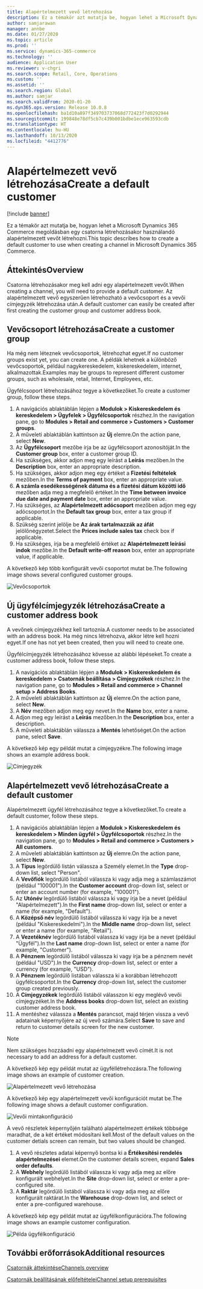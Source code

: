 ```yaml
---
title: Alapértelmezett vevő létrehozása
description: Ez a témakör azt mutatja be, hogyan lehet a Microsoft Dynamics 365 Commerce megoldásban egy csatorna létrehozásakor használandó alapértelmezett vevőt létrehozni.
author: samjarawan
manager: annbe
ms.date: 01/27/2020
ms.topic: article
ms.prod: ''
ms.service: dynamics-365-commerce
ms.technology: ''
audience: Application User
ms.reviewer: v-chgri
ms.search.scope: Retail, Core, Operations
ms.custom: ''
ms.assetid: ''
ms.search.region: Global
ms.author: samjar
ms.search.validFrom: 2020-01-20
ms.dyn365.ops.version: Release 10.0.8
ms.openlocfilehash: ba1d10a897f349703737068d772423f7d0292944
ms.sourcegitcommit: 199848e78df5cb7c439b001bdbe1ece963593cdb
ms.translationtype: HT
ms.contentlocale: hu-HU
ms.lasthandoff: 10/13/2020
ms.locfileid: "4412776"
---
```

# <a name="create-a-default-customer"></a><span data-ttu-id="5a26b-103">Alapértelmezett vevő létrehozása</span><span class="sxs-lookup"><span data-stu-id="5a26b-103">Create a default customer</span></span>


[!include [banner](includes/banner.md)]

<span data-ttu-id="5a26b-104">Ez a témakör azt mutatja be, hogyan lehet a Microsoft Dynamics 365 Commerce megoldásban egy csatorna létrehozásakor használandó alapértelmezett vevőt létrehozni.</span><span class="sxs-lookup"><span data-stu-id="5a26b-104">This topic describes how to create a default customer to use when creating a channel in Microsoft Dynamics 365 Commerce.</span></span>

## <a name="overview"></a><span data-ttu-id="5a26b-105">Áttekintés</span><span class="sxs-lookup"><span data-stu-id="5a26b-105">Overview</span></span>

<span data-ttu-id="5a26b-106">Csatorna létrehozásakor meg kell adni egy alapértelmezett vevőt.</span><span class="sxs-lookup"><span data-stu-id="5a26b-106">When creating a channel, you will need to provide a default customer.</span></span> <span data-ttu-id="5a26b-107">Az alapértelmezett vevő egyszerűen létrehozható a vevőcsoport és a vevői címjegyzék létrehozása után.</span><span class="sxs-lookup"><span data-stu-id="5a26b-107">A default customer can easily be created after first creating the customer group and customer address book.</span></span>

## <a name="create-a-customer-group"></a><span data-ttu-id="5a26b-108">Vevőcsoport létrehozása</span><span class="sxs-lookup"><span data-stu-id="5a26b-108">Create a customer group</span></span>

<span data-ttu-id="5a26b-109">Ha még nem léteznek vevőcsoportok, létrehozhat egyet.</span><span class="sxs-lookup"><span data-stu-id="5a26b-109">If no customer groups exist yet, you can create one.</span></span> <span data-ttu-id="5a26b-110">A példák lehetnek a különböző vevőcsoportok, például nagykereskedelem, kiskereskedelem, internet, alkalmazottak.</span><span class="sxs-lookup"><span data-stu-id="5a26b-110">Examples may be groups to represent different customer groups, such as wholesale, retail, Internet, Employees, etc.</span></span>

<span data-ttu-id="5a26b-111">Ügyfélcsoport létrehozásához tegye a következőket.</span><span class="sxs-lookup"><span data-stu-id="5a26b-111">To create a customer group, follow these steps.</span></span>

1. <span data-ttu-id="5a26b-112">A navigációs ablaktáblán lépjen a **Modulok \> Kiskereskedelem és kereskedelem \> Ügyfelek \> Ügyfélcsoportok** részhez.</span><span class="sxs-lookup"><span data-stu-id="5a26b-112">In the navigation pane, go to **Modules \> Retail and commerce \> Customers \> Customer groups**.</span></span>
1. <span data-ttu-id="5a26b-113">A műveleti ablaktáblán kattintson az **Új** elemre.</span><span class="sxs-lookup"><span data-stu-id="5a26b-113">On the action pane, select **New**.</span></span>
1. <span data-ttu-id="5a26b-114">Az **Ügyfélcsoport** mezőbe írja be az ügyfélcsoport azonosítóját.</span><span class="sxs-lookup"><span data-stu-id="5a26b-114">In the **Customer group** box, enter a customer group ID.</span></span>
1. <span data-ttu-id="5a26b-115">Ha szükséges, akkor adjon meg egy leírást a **Leírás** mezőben.</span><span class="sxs-lookup"><span data-stu-id="5a26b-115">In the **Description** box, enter an appropriate description.</span></span>
1. <span data-ttu-id="5a26b-116">Ha szükséges, akkor adjon meg egy értéket a **Fizetési feltételek** mezőben.</span><span class="sxs-lookup"><span data-stu-id="5a26b-116">In the **Terms of payment** box, enter an appropriate value.</span></span>
1. <span data-ttu-id="5a26b-117">**A számla esedékességének dátuma és a fizetési dátum közötti idő** mezőben adja meg a megfelelő értéket.</span><span class="sxs-lookup"><span data-stu-id="5a26b-117">In the **Time between invoice due date and payment date** box, enter an appropriate value.</span></span>
1. <span data-ttu-id="5a26b-118">Ha szükséges, az **Alapértelmezett adócsoport** mezőben adjon meg egy adócsoportot.</span><span class="sxs-lookup"><span data-stu-id="5a26b-118">In the **Default tax group** box, enter a tax group if applicable.</span></span>
1. <span data-ttu-id="5a26b-119">Szükség szerint jelölje be **Az árak tartalmazzák az áfát** jelölőnégyzetet.</span><span class="sxs-lookup"><span data-stu-id="5a26b-119">Select the **Prices include sales tax** check box if applicable.</span></span>
1. <span data-ttu-id="5a26b-120">Ha szükséges, írja be a megfelelő értéket az **Alapértelmezett leírási indok** mezőbe.</span><span class="sxs-lookup"><span data-stu-id="5a26b-120">In the **Default write-off reason** box, enter an appropriate value, if applicable.</span></span>

<span data-ttu-id="5a26b-121">A következő kép több konfigurált vevői csoportot mutat be.</span><span class="sxs-lookup"><span data-stu-id="5a26b-121">The following image shows several configured customer groups.</span></span>

![Vevőcsoportok](media/customer-groups.png)

## <a name="create-a-customer-address-book"></a><span data-ttu-id="5a26b-123">Új ügyfélcímjegyzék létrehozása</span><span class="sxs-lookup"><span data-stu-id="5a26b-123">Create a customer address book</span></span>

<span data-ttu-id="5a26b-124">A vevőnek címjegyzékhez kell tartoznia.</span><span class="sxs-lookup"><span data-stu-id="5a26b-124">A customer needs to be associated with an address book.</span></span> <span data-ttu-id="5a26b-125">Ha még nincs létrehozva, akkor létre kell hozni egyet.</span><span class="sxs-lookup"><span data-stu-id="5a26b-125">If one has not yet been created, then you will need to create one.</span></span>

<span data-ttu-id="5a26b-126">Ügyfélcímjegyzék létrehozásához kövesse az alábbi lépéseket.</span><span class="sxs-lookup"><span data-stu-id="5a26b-126">To create a customer address book, follow these steps.</span></span>

1. <span data-ttu-id="5a26b-127">A navigációs ablaktáblán lépjen a **Modulok \> Kiskereskedelem és kereskedelem \> Csatornák beállítása \> Címjegyzékek** részhez.</span><span class="sxs-lookup"><span data-stu-id="5a26b-127">In the navigation pane, go to **Modules \> Retail and commerce \> Channel setup \> Address Books**.</span></span>
1. <span data-ttu-id="5a26b-128">A műveleti ablaktáblán kattintson az **Új** elemre.</span><span class="sxs-lookup"><span data-stu-id="5a26b-128">On the action pane, select **New**.</span></span>
1. <span data-ttu-id="5a26b-129">A **Név** mezőben adjon meg egy nevet.</span><span class="sxs-lookup"><span data-stu-id="5a26b-129">In the **Name** box, enter a name.</span></span>
1. <span data-ttu-id="5a26b-130">Adjon meg egy leírást a **Leírás** mezőben.</span><span class="sxs-lookup"><span data-stu-id="5a26b-130">In the **Description** box, enter a description.</span></span>
1. <span data-ttu-id="5a26b-131">A műveleti ablaktáblán válassza a **Mentés** lehetőséget.</span><span class="sxs-lookup"><span data-stu-id="5a26b-131">On the action pane, select **Save**.</span></span>

<span data-ttu-id="5a26b-132">A következő kép egy példát mutat a címjegyzékre.</span><span class="sxs-lookup"><span data-stu-id="5a26b-132">The following image shows an example address book.</span></span>

![Címjegyzék](media/address-book.png)

## <a name="create-a-default-customer"></a><span data-ttu-id="5a26b-134">Alapértelmezett vevő létrehozása</span><span class="sxs-lookup"><span data-stu-id="5a26b-134">Create a default customer</span></span>

<span data-ttu-id="5a26b-135">Alapértelmezett ügyfél létrehozásához tegye a következőket.</span><span class="sxs-lookup"><span data-stu-id="5a26b-135">To create a default customer, follow these steps.</span></span>

1. <span data-ttu-id="5a26b-136">A navigációs ablaktáblán lépjen a **Modulok \> Kiskereskedelem és kereskedelem \> Minden ügyfél \> Ügyfélcsoportok** részhez.</span><span class="sxs-lookup"><span data-stu-id="5a26b-136">In the navigation pane, go to **Modules \> Retail and commerce \> Customers \> All customers**.</span></span>
1. <span data-ttu-id="5a26b-137">A műveleti ablaktáblán kattintson az **Új** elemre.</span><span class="sxs-lookup"><span data-stu-id="5a26b-137">On the action pane, select **New**.</span></span>
1. <span data-ttu-id="5a26b-138">A **Típus** legördülő listán válassza a Személy elemet.</span><span class="sxs-lookup"><span data-stu-id="5a26b-138">In the **Type** drop-down list, select "Person".</span></span>
1. <span data-ttu-id="5a26b-139">A **Vevőfiók** legördülő listából válassza ki vagy adja meg a számlaszámot (például "100001").</span><span class="sxs-lookup"><span data-stu-id="5a26b-139">In the **Customer account** drop-down list, select or enter an account number (for example, "100001").</span></span>
1. <span data-ttu-id="5a26b-140">Az **Utónév** legördülő listából válassza ki vagy írja be a nevet (például "Alapértelmezett").</span><span class="sxs-lookup"><span data-stu-id="5a26b-140">In the **First name** drop-down list, select or enter a name (for example, "Default").</span></span>
1. <span data-ttu-id="5a26b-141">A **Középső név** legördülő listából válassza ki vagy írja be a nevet (például "Kiskereskedelmi").</span><span class="sxs-lookup"><span data-stu-id="5a26b-141">In the **Middle name** drop-down list, select or enter a name (for example, "Retail").</span></span>
1. <span data-ttu-id="5a26b-142">A **Vezetéknév** legördülő listából válassza ki vagy írja be a nevet (például "Ügyfél").</span><span class="sxs-lookup"><span data-stu-id="5a26b-142">In the **Last name** drop-down list, select or enter a name (for example, "Customer").</span></span>
1. <span data-ttu-id="5a26b-143">A **Pénznem** legördülő listából válassza ki vagy írja be a pénznem nevét (például "USD").</span><span class="sxs-lookup"><span data-stu-id="5a26b-143">In the **Currency** drop-down list, select or enter a currency (for example, "USD").</span></span>
1. <span data-ttu-id="5a26b-144">A **Pénznem** legördülő listában válassza ki a korábban létrehozott ügyfélcsoportot.</span><span class="sxs-lookup"><span data-stu-id="5a26b-144">In the **Currency** drop-down list, select the customer group created previously.</span></span>
1. <span data-ttu-id="5a26b-145">A **Címjegyzékek** legördülő listából válasszon ki egy meglévő vevői címjegyzéket.</span><span class="sxs-lookup"><span data-stu-id="5a26b-145">In the **Address books**  drop-down list, select an existing customer address book.</span></span>
1. <span data-ttu-id="5a26b-146">A mentéshez válassza a **Mentés** parancsot, majd térjen vissza a vevő adatainak képernyőjére az új vevő számára.</span><span class="sxs-lookup"><span data-stu-id="5a26b-146">Select **Save** to save and return to customer details screen for the new customer.</span></span>

> [!NOTE]
> <span data-ttu-id="5a26b-147">Nem szükséges hozzáadni egy alapértelmezett vevő címét.</span><span class="sxs-lookup"><span data-stu-id="5a26b-147">It is not necessary to add an address for a default customer.</span></span>

<span data-ttu-id="5a26b-148">A következő kép egy példát mutat az ügyféllétrehozásra.</span><span class="sxs-lookup"><span data-stu-id="5a26b-148">The following image shows an example of customer creation.</span></span>

![Alapértelmezett vevő létrehozása](media/default-customer-creation.png)

<span data-ttu-id="5a26b-150">A következő kép egy alapértelmezett vevői konfigurációt mutat be.</span><span class="sxs-lookup"><span data-stu-id="5a26b-150">The following image shows a default customer configuration.</span></span>

![Vevői mintakonfiguráció](media/default-customer-configuration1.png)

<span data-ttu-id="5a26b-152">A vevő részletek képernyőjén található alapértelmezett értékek többsége maradhat, de a két értéket módosítani kell.</span><span class="sxs-lookup"><span data-stu-id="5a26b-152">Most of the default values on the customer detials screen can remain, but two values should be changed.</span></span>

1. <span data-ttu-id="5a26b-153">A vevő részletes adatai képernyő bontsa ki a **Értékesítési rendelés alapértelmezései** elemet.</span><span class="sxs-lookup"><span data-stu-id="5a26b-153">On the customer details screen, expand **Sales order defaults**.</span></span>
1. <span data-ttu-id="5a26b-154">A **Webhely** legördülő listából válassza ki vagy adja meg az előre konfigurált webhelyet.</span><span class="sxs-lookup"><span data-stu-id="5a26b-154">In the **Site** drop-down list, select or enter a pre-configured site.</span></span>
1. <span data-ttu-id="5a26b-155">A **Raktár** legördülő listából válassza ki vagy adja meg az előre konfigurált raktárat.</span><span class="sxs-lookup"><span data-stu-id="5a26b-155">In the **Warehouse** drop-down list, and select or enter a pre-configured warehouse.</span></span>

<span data-ttu-id="5a26b-156">A következő kép egy példát mutat az ügyfélkonfigurációra.</span><span class="sxs-lookup"><span data-stu-id="5a26b-156">The following image shows an example customer configuration.</span></span>

![Példa ügyfélkonfiguráció](media/default-customer-configuration2.png)

## <a name="additional-resources"></a><span data-ttu-id="5a26b-158">További erőforrások</span><span class="sxs-lookup"><span data-stu-id="5a26b-158">Additional resources</span></span>

[<span data-ttu-id="5a26b-159">Csatornák áttekintése</span><span class="sxs-lookup"><span data-stu-id="5a26b-159">Channels overview</span></span>](channels-overview.md)

[<span data-ttu-id="5a26b-160">Csatornák beállításának előfeltételei</span><span class="sxs-lookup"><span data-stu-id="5a26b-160">Channel setup prerequisites</span></span>](channels-prerequisites.md)
